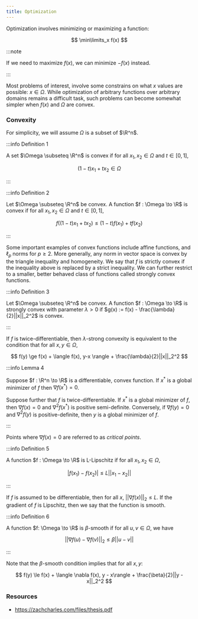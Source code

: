 ```yaml
---
title: Optimization
---
```

Optimization involves minimizing or maximizing a function:

$$
\min\limits_x f(x)
$$

:::note

If we need to maximize $f(x)$, we can minimize $-f(x)$ instead.

:::

Most problems of interest, involve some constrains on what $x$ values are
possible: $x \in \Omega$. While optimization of arbitrary functions over
arbitrary domains remains a difficult task, such problems can become somewhat
simpler when $f(x)$ and $\Omega$ are convex.

### Convexity
For simplicity, we will assume $\Omega$ is a subset of $\R^n$.

:::info Definition 1

A set $\Omega \subseteq \R^n$ is convex if for all $x_1, x_2 \in \Omega$ and $t
\in [0, 1]$,

$$
(1 - t)x_1 + tx_2 \in \Omega
$$

:::

:::info Definition 2

Let $\Omega \subseteq \R^n$ be convex. A function $f : \Omega \to \R$ is convex
if for all $x_1, x_2 \in \Omega$ and $t \in [0, 1]$,

$$
f((1 - t)x_1 + tx_2) \le (1 - t)f(x_1) + tf(x_2)
$$

:::

Some important examples of convex functions include affine functions, and
$\ell_p$ norms for $p \ge 2$. More generally, any norm in vector space is convex
by the triangle inequality and homogeneity. We say that $f$ is strictly convex
if the inequality above is replaced by a strict inequality. We can further
restrict to a smaller, better behaved class of functions called strongly convex
functions.

:::info Definition 3

Let $\Omega \subseteq \R^n$ be convex. A function $f : \Omega \to \R$ is
strongly convex with parameter $\lambda > 0$ if $g(x) := f(x) - \frac{\lambda}
{2}||x||_2^2$ is convex.

:::

If $f$ is twice-differentiable, then $\lambda$-strong convexity is equivalent to
the condition that for all $x, y \in \Omega$,

$$
f(y) \ge f(x) + \langle f(x), y-x \rangle + \frac{\lambda}{2}||x||_2^2
$$

:::info Lemma 4

Suppose $f : \R^n \to \R$ is a differentiable, convex function. If $x^*$ is a
global minimizer of $f$ then $\nabla f(x^*) = 0$.

Suppose further that $f$ is twice-differentiable. If $x^*$ is a global minimizer
of $f$, then $\nabla f(x) = 0$ and $\nabla^2 f(x^*)$ is positive semi-definite.
Conversely, if $\nabla f(y) = 0$ and $\nabla^2 f(y)$ is positive-definite, then
$y$ is a global minimizer of $f$.

:::

Points where $\nabla f(x) = 0$ are referred to as *critical points*.

:::info Definition 5

A function $f : \Omega \to \R$ is L-Lipschitz if for all $x_1, x_2 \in \Omega$,

$$
|f(x_1) - f(x_2)| \le L||x_1 - x_2||
$$

:::

If $f$ is assumed to be differentiable, then for all $x$, $||\nabla f(x)||_2 \le
L$. If the gradient of $f$ is Lipschitz, then we say that the function is
smooth.

:::info Definition 6

A function $f: \Omega \to \R$ is $\beta$-smooth if for all $u, v \in \Omega$, we
have

$$
||\nabla f(u) - \nabla f(v)||_2 \le \beta||u - v||
$$

:::

Note that the $\beta$-smooth condition implies that for all $x, y$:

$$
f(y) \le f(x) + \langle \nabla f(x), y - x\rangle + \frac{\beta}{2}||y - x||_2^2
$$

### Resources
- https://zachcharles.com/files/thesis.pdf
